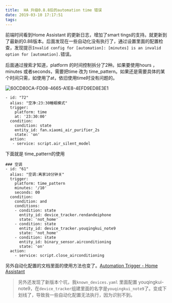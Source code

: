 ```yaml
---
title:  HA 升级0.8.8后的automation time 错误
date: 2019-03-10 17:17:51
tags:
---
```




前端时间看到Home Assistant 的更新日志，增加了smart tings的支持。就更新到了最新的0.88版本。后面发现在一些自动化没有执行了，通过设置里面的配置检查，发现提示`Invalid config for [automation]: [minutes] is an invalid option for [automation].`错误。

后面通过搜索才知道，platform 的时间控制拆分了2种。如果要使用hours ，minutes 或者seconds，需要把time 改为 time_pattern。如果还是需要具体的某个时间只需，如使用了at，依旧使用time时没有问题的。

![60CD80CA-FD08-4665-A1E8-4EFD9ED8E3E1](/images/60CD80CA-FD08-4665-A1E8-4EFD9ED8E3E1.png)



```
- id: "72"
  alias: "空净:23:30睡眠模式"
  trigger:
    platform: time
    at: '23:30:00'
  condition:
    condition: state
    entity_id: fan.xiaomi_air_purifier_2s
    state: 'on'
  action:
   - service: script.air_silent_model
```

下面就是 time_pattern的使用
```
### 空调
- id: "61"
  alias: "空调:离家10分钟关"
  trigger:
    platform: time_pattern
    minutes: '/10'
    seconds: 00
  condition:
    condition: and
    conditions:
    - condition: state
      entity_id: device_tracker.rendandeiphone
      state: 'not_home'
    - condition: state
      entity_id: device_tracker.youqingkui_note9
      state: 'not_home'
    - condition: state
      entity_id: binary_sensor.airconditioning
      state: 'on'
  action:
    - service: script.close_airconditioning
```

另外自动化配置的文档里面的使用方法也变了。[Automation Trigger - Home Assistant](https://www.home-assistant.io/docs/automation/trigger/)

> 另外还发现了新版本个坑，我`known_devices.yaml` 里面配置 youqingkui-note9，在`device_tracker`组建里面的名字是`youqingkui_note9`了。变成下划线了，导致我一些自动化配置无法执行，因为识别不到。  

